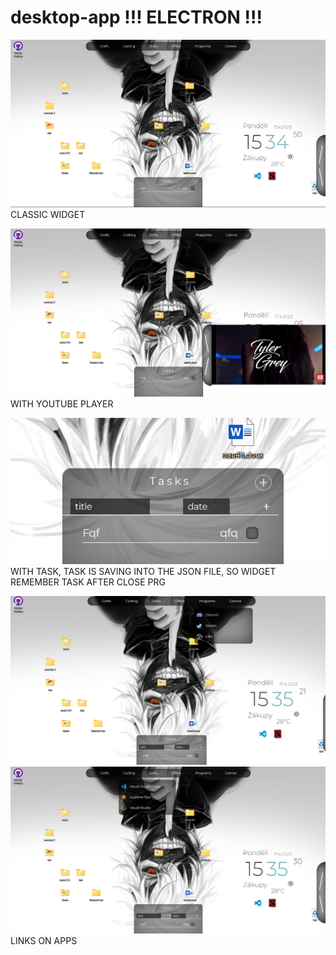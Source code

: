 # desktop-app !!! ELECTRON !!!
![img](https://github.com/OlegK10/desktop-app/blob/main/images/p1.png)
CLASSIC WIDGET


![img](https://github.com/OlegK10/desktop-app/blob/main/images/p2.png)
WITH YOUTUBE PLAYER

![img](https://github.com/OlegK10/desktop-app/blob/main/images/p3.png)
WITH TASK, TASK IS SAVING INTO THE JSON FILE, SO WIDGET REMEMBER TASK AFTER CLOSE PRG

![img](https://github.com/OlegK10/desktop-app/blob/main/images/p4.png)
![img](https://github.com/OlegK10/desktop-app/blob/main/images/p5.png)
LINKS ON APPS 

